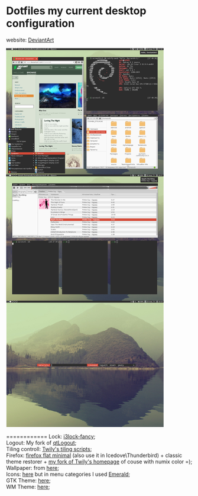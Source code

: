 Dotfiles 
my current desktop configuration
============

website: [DeviantArt](http://return-1.deviantart.com/)

![screen shot of lockscreen](/screenshots/all_in_one.png)

============
Lock: [i3lock-fancy](https://github.com/meskarune/i3lock-fancy);																																										
Logout: My fork of [qtLogout](https://github.com/VolkMilit/qtLogout);																																								
Tiling controll: [Twily's tiling scripts](http://twily.info/scripts/tiling/);																																									
Firefox: [firefox flat minimal](https://userstyles.org/styles/86995/firefox-flatstudio-tabs-like-tabs-2-css) (also use it in Icedove\Thunderbird) + classic theme restorer + [my fork of Twily's homepage](https://github.com/VolkMilit/firefox-new-startpage) of couse with numix color =);																	
Wallpaper: from [here](https://i.ytimg.com/vi/tv8eUaPZOqQ/maxresdefault.jpg);																																				
Icons: [here](http://gnome-look.org/content/show.php/Vimix-Icon-Theme?content=169873) but in menu categories I used [Emerald](http://gnome-look.org/content/show.php/Emerald?content=167606);																																			
GTK Theme: [here](http://gnome-look.org/content/show.php/Numix?content=160205);																																	
WM Theme: [here](https://github.com/shimmerproject/Numix/tree/master/openbox-3);																																	
